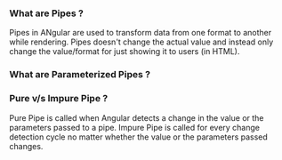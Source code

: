 ### What are Pipes ?
Pipes in ANgular are used to transform data from one format to another while rendering. Pipes doesn't change the actual value and instead only change the value/format for just showing it to users (in HTML).

### What are Parameterized Pipes ?

### Pure v/s Impure Pipe ?
Pure Pipe is called when Angular detects a change in the value or the parameters passed to a pipe.
Impure Pipe is called for every change detection cycle no matter whether the value or the parameters passed changes.


